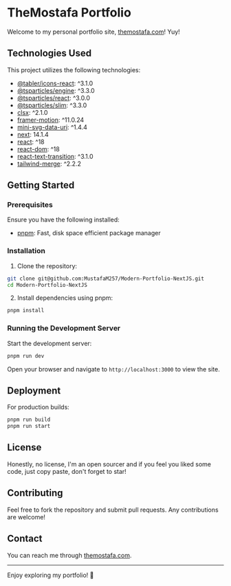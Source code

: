 # TheMostafa Portfolio

Welcome to my personal portfolio site, [themostafa.com](https://themostafa.com)! Yuy!

## Technologies Used

This project utilizes the following technologies:

- [@tabler/icons-react](https://www.npmjs.com/package/@tabler/icons-react): ^3.1.0
- [@tsparticles/engine](https://www.npmjs.com/package/@tsparticles/engine): ^3.3.0
- [@tsparticles/react](https://www.npmjs.com/package/@tsparticles/react): ^3.0.0
- [@tsparticles/slim](https://www.npmjs.com/package/@tsparticles/slim): ^3.3.0
- [clsx](https://www.npmjs.com/package/clsx): ^2.1.0
- [framer-motion](https://www.npmjs.com/package/framer-motion): ^11.0.24
- [mini-svg-data-uri](https://www.npmjs.com/package/mini-svg-data-uri): ^1.4.4
- [next](https://www.npmjs.com/package/next): 14.1.4
- [react](https://www.npmjs.com/package/react): ^18
- [react-dom](https://www.npmjs.com/package/react-dom): ^18
- [react-text-transition](https://www.npmjs.com/package/react-text-transition): ^3.1.0
- [tailwind-merge](https://www.npmjs.com/package/tailwind-merge): ^2.2.2

## Getting Started

### Prerequisites

Ensure you have the following installed:

- [pnpm](https://pnpm.io/): Fast, disk space efficient package manager

### Installation

1. Clone the repository:

```bash
git clone git@github.com:MustafaM257/Modern-Portfolio-NextJS.git
cd Modern-Portfolio-NextJS
```

2. Install dependencies using pnpm:

```bash
pnpm install
```

### Running the Development Server

Start the development server:

```bash
pnpm run dev
```

Open your browser and navigate to `http://localhost:3000` to view the site.

## Deployment

For production builds:

```bash
pnpm run build
pnpm run start
```

## License

Honestly, no license, I'm an open sourcer and if you feel you liked some code, just copy paste, don't forget to star!

## Contributing

Feel free to fork the repository and submit pull requests. Any contributions are welcome!

## Contact

You can reach me through [themostafa.com](https://themostafa.com).

---

Enjoy exploring my portfolio! 🎉
